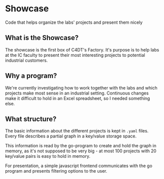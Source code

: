 # Showcase

Code that helps organize the labs' projects and present them nicely

## What is the Showcase?

The showcase is the first box of C4DT's Factory. It's purpose is to help labs at the IC faculty
to present their most interesting projects to potential industrial customers.

## Why a program?

We're currently investigating how to work together with the labs and which projects make most
sense in an industrial setting. Continuous changes make it difficult to hold in an Excel spreadsheet,
so I needed something else.

## What structure?

The basic information about the different projects is kept in `.yaml` files. Every file describes a
partial graph in a key/value storage space.

This information is read by the go-program to create and hold the graph in memory, as it's not supposed
to be very big - at most 100 projects with 20 key/value pairs is easy to hold in memory.

For presentation, a simple javascript frontend communicates with the go program and presents filtering
options to the user.
